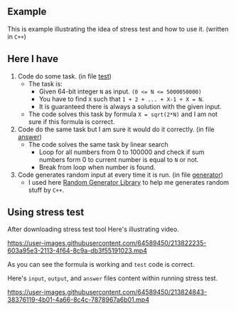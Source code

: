 ## Example

This is example illustrating the idea of stress test and how to use it. (written in `C++`)

## Here I have
1. Code do some task. (in file [test](https://github.com/Omar622/Stress-test/blob/main/example/test.cpp))
    - The task is:
        - Given 64-bit integer `N` as input. `(0 <= N <= 5000050000)`
        - You have to find `X` such that `1 + 2 + ... + X-1 + X = N`.
        - It is guaranteed there is always a solution with the given input.
    - The code solves this task by formula `X = sqrt(2*N)` and I am not sure if this formula is correct.
2. Code do the same task but I am sure it would do it correctly. (in file [answer](https://github.com/Omar622/Stress-test/blob/main/example/answer.cpp))
    - The code solves the same task by linear search
        - Loop for all numbers from 0 to 100000 and check if sum numbers form 0 to current number is equal to `N` or not.
        - Break from loop when number is found.
3. Code generates random input at every time it is run. (in file [generator](https://github.com/Omar622/Stress-test/blob/main/example/generator.cpp))
    - I used here [Random Generator Library](https://github.com/Omar622/Random-generator) to help me generates random stuff by `C++`.

## Using stress test

After downloading stress test tool Here's illustrating video.

https://user-images.githubusercontent.com/64589450/213822235-603a95e3-2113-4f64-8c9a-db3f55191023.mp4

As you can see the formula is working and `test` code is correct.

Here's `input`, `output`, and `answer` files content within running stress test.

https://user-images.githubusercontent.com/64589450/213824843-38376119-4b01-4a66-8c4c-7878967a6b01.mp4
